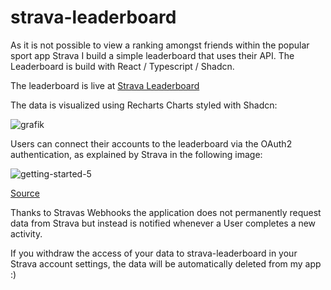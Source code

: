 # strava-leaderboard
As it is not possible to view a ranking amongst friends within the popular sport app Strava I build a simple leaderboard that uses their API.
The Leaderboard is build with React / Typescript / Shadcn. 

The leaderboard is live at [Strava Leaderboard](https://strava-leaderboard.nikolasschaber.de/) 

The data is visualized using Recharts Charts styled with Shadcn:

![grafik](https://github.com/user-attachments/assets/569bdd0d-920f-4bcd-8577-425af26a4ef8)

Users can connect their accounts to the leaderboard via the OAuth2 authentication, as explained by Strava in the following image:

![getting-started-5](https://github.com/user-attachments/assets/feba57e3-0956-49da-ab8d-3d442951a5f1)

[Source](https://developers.strava.com/docs/authentication/)

Thanks to Stravas Webhooks the application does not permanently request data from Strava but instead is notified whenever a User completes a new activity.

If you withdraw the access of your data to strava-leaderboard in your Strava account settings, the data will be automatically deleted from my app :)
